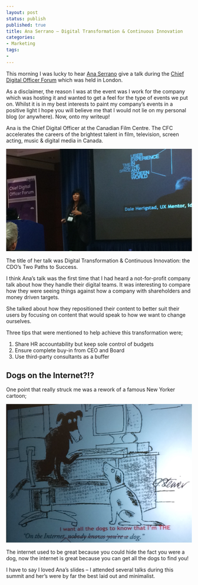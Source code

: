```yaml
---
layout: post
status: publish
published: true
title: Ana Serrano – Digital Transformation & Continuous Innovation
categories:
- Marketing
tags:
- 
---
```


This morning I was lucky to hear [Ana Serrano](https://twitter.com/acserrano) give a talk during the [Chief Digital Officer Forum](http://theinnovationenterprise.com/summits/chief-digital-officer-summit-london-2015/) which was held in London.

As a disclaimer, the reason I was at the event was  I work for the company which was hosting it and wanted to get a feel for the type of events we put on. Whilst it is in my best interests to paint my company’s events in a positive light I hope you will believe me that I would not lie on my personal blog (or anywhere). Now, onto my writeup!

Ana is the Chief Digital Officer at the Canadian Film Centre. The CFC accelerates the careers of the brightest talent in film, television, screen acting, music & digital media in Canada.

![Ana Serrano](/img/ana-serrano.jpg)

The title of her talk was Digital Transformation & Continuous Innovation: the CDO’s Two Paths to Success.

I think Ana’s talk was the first time that I had heard a not-for-profit company talk about how they handle their digital teams. It was interesting to compare how they were seeing things  against how a company with shareholders and money driven targets.

She talked about how they repositioned their content to better suit their users by focusing on content that would speak to how we want to change ourselves.

Three tips that were mentioned to help achieve this transformation were;

1. Share HR accountability but keep sole control of budgets
2. Ensure complete buy-in from CEO and Board
3. Use third-party consultants as a buffer

## Dogs on the Internet?!?

One point that really struck me was a rework of a famous New Yorker cartoon;

![Internet Dog](/img/internet-dog.jpg)

The internet used to be great because you could hide the fact you were a dog, now the internet is great because you can get all the dogs to find you!

I have to say I loved Ana’s slides – I attended several talks during this summit and her’s were by far the best laid out and minimalist.
 